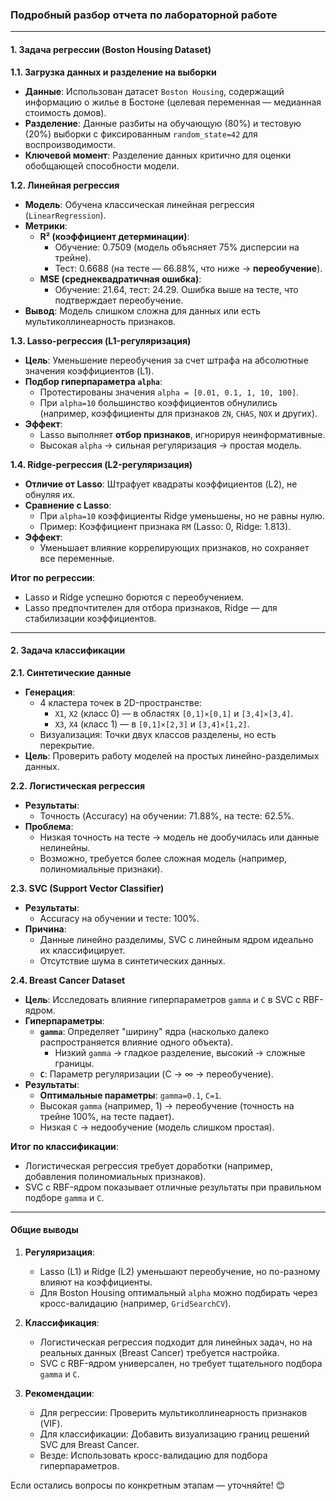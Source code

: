
### Подробный разбор отчета по лабораторной работе

---

#### **1. Задача регрессии (Boston Housing Dataset)**

**1.1. Загрузка данных и разделение на выборки**  
- **Данные**: Использован датасет `Boston Housing`, содержащий информацию о жилье в Бостоне (целевая переменная — медианная стоимость домов).  
- **Разделение**: Данные разбиты на обучающую (80%) и тестовую (20%) выборки с фиксированным `random_state=42` для воспроизводимости.  
- **Ключевой момент**: Разделение данных критично для оценки обобщающей способности модели.

**1.2. Линейная регрессия**  
- **Модель**: Обучена классическая линейная регрессия (`LinearRegression`).  
- **Метрики**:  
  - **R² (коэффициент детерминации)**:  
    - Обучение: 0.7509 (модель объясняет 75% дисперсии на трейне).  
    - Тест: 0.6688 (на тесте — 66.88%, что ниже → **переобучение**).  
  - **MSE (среднеквадратичная ошибка)**:  
    - Обучение: 21.64, тест: 24.29. Ошибка выше на тесте, что подтверждает переобучение.  
- **Вывод**: Модель слишком сложна для данных или есть мультиколлинеарность признаков.

**1.3. Lasso-регрессия (L1-регуляризация)**  
- **Цель**: Уменьшение переобучения за счет штрафа на абсолютные значения коэффициентов (L1).  
- **Подбор гиперпараметра `alpha`**:  
  - Протестированы значения `alpha = [0.01, 0.1, 1, 10, 100]`.  
  - При `alpha=10` большинство коэффициентов обнулились (например, коэффициенты для признаков `ZN`, `CHAS`, `NOX` и других).  
- **Эффект**:  
  - Lasso выполняет **отбор признаков**, игнорируя неинформативные.  
  - Высокая `alpha` → сильная регуляризация → простая модель.

**1.4. Ridge-регрессия (L2-регуляризация)**  
- **Отличие от Lasso**: Штрафует квадраты коэффициентов (L2), не обнуляя их.  
- **Сравнение с Lasso**:  
  - При `alpha=10` коэффициенты Ridge уменьшены, но не равны нулю.  
  - Пример: Коэффициент признака `RM` (Lasso: 0, Ridge: 1.813).  
- **Эффект**:  
  - Уменьшает влияние коррелирующих признаков, но сохраняет все переменные.  

**Итог по регрессии**:  
- Lasso и Ridge успешно борются с переобучением.  
- Lasso предпочтителен для отбора признаков, Ridge — для стабилизации коэффициентов.

---

#### **2. Задача классификации**

**2.1. Синтетические данные**  
- **Генерация**:  
  - 4 кластера точек в 2D-пространстве:  
    - `X1`, `X2` (класс 0) — в областях `[0,1]×[0,1]` и `[3,4]×[3,4]`.  
    - `X3`, `X4` (класс 1) — в `[0,1]×[2,3]` и `[3,4]×[1,2]`.  
  - Визуализация: Точки двух классов разделены, но есть перекрытие.  
- **Цель**: Проверить работу моделей на простых линейно-разделимых данных.

**2.2. Логистическая регрессия**  
- **Результаты**:  
  - Точность (Accuracy) на обучении: 71.88%, на тесте: 62.5%.  
- **Проблема**:  
  - Низкая точность на тесте → модель не дообучилась или данные нелинейны.  
  - Возможно, требуется более сложная модель (например, полиномиальные признаки).

**2.3. SVC (Support Vector Classifier)**  
- **Результаты**:  
  - Accuracy на обучении и тесте: 100%.  
- **Причина**:  
  - Данные линейно разделимы, SVC с линейным ядром идеально их классифицирует.  
  - Отсутствие шума в синтетических данных.

**2.4. Breast Cancer Dataset**  
- **Цель**: Исследовать влияние гиперпараметров `gamma` и `C` в SVC с RBF-ядром.  
- **Гиперпараметры**:  
  - **`gamma`**: Определяет "ширину" ядра (насколько далеко распространяется влияние одного объекта).  
    - Низкий `gamma` → гладкое разделение, высокий → сложные границы.  
  - **`C`**: Параметр регуляризации (C → ∞ → переобучение).  
- **Результаты**:  
  - **Оптимальные параметры**: `gamma=0.1`, `C=1`.  
  - Высокая `gamma` (например, 1) → переобучение (точность на трейне 100%, на тесте падает).  
  - Низкая `C` → недообучение (модель слишком простая).  

**Итог по классификации**:  
- Логистическая регрессия требует доработки (например, добавления полиномиальных признаков).  
- SVC с RBF-ядром показывает отличные результаты при правильном подборе `gamma` и `C`.

---

#### **Общие выводы**  
1. **Регуляризация**:  
   - Lasso (L1) и Ridge (L2) уменьшают переобучение, но по-разному влияют на коэффициенты.  
   - Для Boston Housing оптимальный `alpha` можно подбирать через кросс-валидацию (например, `GridSearchCV`).  

2. **Классификация**:  
   - Логистическая регрессия подходит для линейных задач, но на реальных данных (Breast Cancer) требуется настройка.  
   - SVC с RBF-ядром универсален, но требует тщательного подбора `gamma` и `C`.  

3. **Рекомендации**:  
   - Для регрессии: Проверить мультиколлинеарность признаков (VIF).  
   - Для классификации: Добавить визуализацию границ решений SVC для Breast Cancer.  
   - Везде: Использовать кросс-валидацию для подбора гиперпараметров.  

Если остались вопросы по конкретным этапам — уточняйте! 😊
